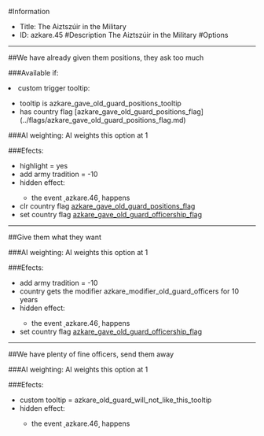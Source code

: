 #Information
 - Title: The Aiztszúir in the Military
 - ID: azkare.45
#Description
The Aiztszúir in the Military
#Options

___
##We have already given them positions, they ask too much

###Available if:
<li>custom trigger tooltip:</li><ul><li>tooltip is azkare_gave_old_guard_positions_tooltip</li><li>has country flag [azkare_gave_old_guard_positions_flag](../flags/azkare_gave_old_guard_positions_flag.md)</li></ul>

###AI weighting:
AI weights this option at 1


###Efects:<ul><li>highlight = yes</li><li>add army tradition = -10</li><li>hidden effect:</li><ul><li>the event ˻azkare.46˼ happens</li></ul><li>clr country flag [azkare_gave_old_guard_positions_flag](../flags/azkare_gave_old_guard_positions_flag.md)</li><li>set country flag [azkare_gave_old_guard_officership_flag](../flags/azkare_gave_old_guard_officership_flag.md)</li></ul>

___
##Give them what they want

###AI weighting:
AI weights this option at 1


###Efects:<ul><li>add army tradition = -10</li><li>country gets the modifier azkare_modifier_old_guard_officers for 10 years</li><li>hidden effect:</li><ul><li>the event ˻azkare.46˼ happens</li></ul><li>set country flag [azkare_gave_old_guard_officership_flag](../flags/azkare_gave_old_guard_officership_flag.md)</li></ul>

___
##We have plenty of fine officers, send them away

###AI weighting:
AI weights this option at 1


###Efects:<ul><li>custom tooltip = azkare_old_guard_will_not_like_this_tooltip</li><li>hidden effect:</li><ul><li>the event ˻azkare.46˼ happens</li></ul></ul>
